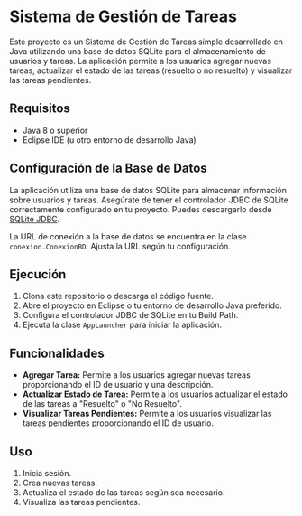 # Sistema de Gestión de Tareas

Este proyecto es un Sistema de Gestión de Tareas simple desarrollado en Java utilizando una base de datos SQLite para el almacenamiento de usuarios y tareas. La aplicación permite a los usuarios agregar nuevas tareas, actualizar el estado de las tareas (resuelto o no resuelto) y visualizar las tareas pendientes.

## Requisitos

- Java 8 o superior
- Eclipse IDE (u otro entorno de desarrollo Java)

## Configuración de la Base de Datos

La aplicación utiliza una base de datos SQLite para almacenar información sobre usuarios y tareas. Asegúrate de tener el controlador JDBC de SQLite correctamente configurado en tu proyecto. Puedes descargarlo desde [SQLite JDBC](https://bitbucket.org/xerial/sqlite-jdbc/downloads/).

La URL de conexión a la base de datos se encuentra en la clase `conexion.ConexionBD`. Ajusta la URL según tu configuración.

## Ejecución

1. Clona este repositorio o descarga el código fuente.
2. Abre el proyecto en Eclipse o tu entorno de desarrollo Java preferido.
3. Configura el controlador JDBC de SQLite en tu Build Path.
4. Ejecuta la clase `AppLauncher` para iniciar la aplicación.

## Funcionalidades

- **Agregar Tarea:** Permite a los usuarios agregar nuevas tareas proporcionando el ID de usuario y una descripción.
- **Actualizar Estado de Tarea:** Permite a los usuarios actualizar el estado de las tareas a "Resuelto" o "No Resuelto".
- **Visualizar Tareas Pendientes:** Permite a los usuarios visualizar las tareas pendientes proporcionando el ID de usuario.

## Uso

1. Inicia sesión.
2. Crea nuevas tareas.
3. Actualiza el estado de las tareas según sea necesario.
4. Visualiza las tareas pendientes.
